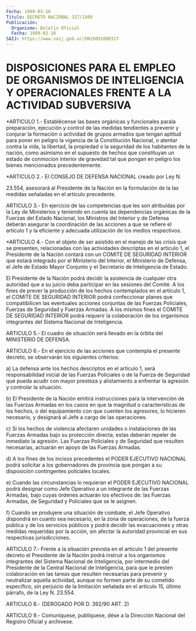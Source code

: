 ```yaml
---
Fecha: 1989-03-10
Título: DECRETO NACIONAL 327/1989
Publicación:
  Organismo: Boletín Oficial
  Fecha: 1989-03-16
SAIJ: https://www.saij.gob.ar/DN19891000327
---
```

# DISPOSICIONES PARA EL EMPLEO DE ORGANISMOS DE INTELIGENCIA Y OPERACIONALES FRENTE A LA ACTIVIDAD SUBVERSIVA

<a id="1"></a>
*ARTICULO  1.-  Establécense las bases orgánicas y funcionales parala preparación, ejecución  y  control de las medidas tendientes a prevenir y conjurar la formación  o  actividad  de grupos armados que  tengan  aptitud  para  poner  en  peligro  la vigencia  de  la Constitución Nacional, o atentar contra la vida,  la  libertad,  la propiedad  o  la  seguridad  de  los  habitantes de la nación, como asimismo  en  el supuesto de hechos que constituyan  un  estado  de conmocion interior  de  gravedad  tal  que  pongan  en  peligro los bienes mencionados precedentemente.

<a id="2"></a>
*ARTICULO 2.- El CONSEJO DE DEFENSA NACIONAL creado por Ley N.

23.554,  asesorará  al Presidente de la Nación en la formulación de la las medidas señaladas en el artículo precedente.

<a id="3"></a>
ARTICULO  3.-  En  ejercicio  de  las competencias que les son atribuídas  por  la  Ley de Ministerios y teniendo  en  cuenta  las dependencias orgánicas  de  la  Fuerzas  del  Estado  Nacional, los Ministros del Interior y de Defensa deberán asegurar la coordinación de las acciones a que se refiere el artículo  1  y  la eficiente   y  adecuada  utilización  de  los  medios  respectivos.

<a id="4"></a>
*ARTICULO 4.- Con el objeto de ser asistido en el manejo de las crisis    que   se  presenten,  relacionadas  con  las  actividades descriptas en el  artículo  1,  el  Presidente de la Nación contará con un COMITE DE SEGURIDAD INTERIOR que  estará  integrado  por  el Ministerio  del  Interior,  el  Ministerio  de  Defensa, el Jefe de Estado  Mayor Conjunto y el Secretario de Inteligencia  de  Estado.

El  Presidente   de  la  Nación  podrá  decidir  la  asistencia  de cualquier otra autoridad  que  a  su  juicio deba participar en las sesiones del Comité. A los fines de prever  la  producción  de  los hechos  contemplados  en  el  artículo  1,  el  COMITE DE SEGURIDAD INTERIOR    podrá  confeccionar  planes  que  compatibilicen    las eventuales acciones  conjuntas  de  las Fuerzas Policiales, Fuerzas de Seguridad y Fuerzas Armadas. A los  mismos  fines  el  COMITE DE SEGURIDAD    INTERIOR    podrá  requerir  la  colaboración  de  los organismos  integrantes  del   Sistema  Nacional  de  Inteligencia.

<a id="5"></a>
ARTICULO  5.- El cuadro de situación será llevado en la órbita del MINISTERIO DE DEFENSA.

<a id="6"></a>
ARTICULO  6.- En el ejercicio de las acciones que contempla el presente decreto,  se  observarán  los  siguientes  criterios:

a)  La  defensa ante los hechos descriptos en el artículo  1,  será responsabilidad  inicial  de  las Fuerzas Policiales o de la Fuerza de Seguridad que pueda acudir con  mayor  presteza y alistamiento a enfrentar la agresión y controlar la situación.

b)  El  Presidente  de  la  Nación  emitirá instrucciones  para  la intervención  de  las  Fuerzas  Armadas en  los  casos  en  que  la magnitud o características de los  hechos,  o  del equipamiento con que cuenten los agresores, lo hicieren necesario,  y  designará  al Jefe a cargo de las operaciones.

c)  Si  los  hechos de violencia afectaren unidades o instalaciones de las Fuerzas  Armadas  bajo  su protección directa, estas deberán repeler  de inmediato la agresión.  Las  Fuerzas  Policiales  y  de Seguridad  que  resulten  necesarias,  actuarán  en  apoyo  de  las Fuerzas Armadas.

d)  A  los  fines  de  los  incisos  precedentes el PODER EJECUTIVO NACIONAL  podrá  solicitar  a  los gobernadores  de  provincia  que pongan  a  su  disposición contingentes  policiales  locales.

e)  Cuando  las circunstancias  lo  requieran  el  PODER  EJECUTIVO NACIONAL podrá  designar como Jefe Operativo a un integrante de las Fuerzas Armadas,  bajo cuyas órdenes actuarán los efectivos de: las Fuerzas Armadas, de  Seguridad y Policiales que se le asignen.

f) Cuando se produjere  una situación de combate, el Jefe Operativo dispondrá en cuanto sea necesario,  en  la  zona de operaciones, de la fuerza pública y de los servicios públicos  y  podrá decidir las evacuaciones y otras medidas requeridas por la acción,  sin afectar la    autoridad   provincial  en  sus  respectivas  jurisdicciones.

<a id="7"></a>
ARTICULO  7.-  Frente a la situación prevista en el artículo 1 del presente decreto  el  Presidente  de la Nación podrá instruir a los organismos integrantes del Sistema  Nacional  de  Inteligencia, por intermedio del Presidente de la Central Nacional de Inteligencia,  para  que le presten colaboración en las tareas  que resulten necesarias para  prevenir y neutralizar aquella actividad, aunque no formen parte de su  cometido específico, sin perjuicio de la limitación señalada en el artículo  15,  último  párrafo,  de la Ley N. 23.554.

<a id="8"></a>
ARTICULO 8.- (DEROGADO POR D. 392/90 ART. 2)

<a id="9"></a>
ARTICULO  9.-  Comuníquese,  publíquese,  dése  a la Dirección Nacional del Registro Oficial y archívese.